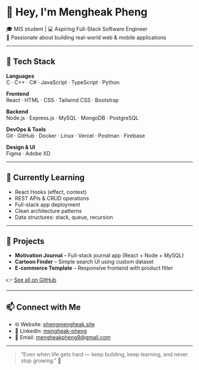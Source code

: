 # 👋 Hey, I'm Mengheak Pheng

🎓 MIS student | 💻 Aspiring Full-Stack Software Engineer  
🌱 Passionate about building real-world web & mobile applications

---

## 🚀 Tech Stack

**Languages**  
C · C++ · C# · JavaScript · TypeScript · Python

**Frontend**  
React · HTML · CSS · Tailwind CSS · Bootstrap

**Backend**  
Node.js · Express.js · MySQL · MongoDB · PostgreSQL

**DevOps & Tools**  
Git · GitHub · Docker · Linux · Vercel · Postman · Firebase

**Design & UI**  
Figma · Adobe XD

---

## 🧠 Currently Learning

- React Hooks (effect, context)
- REST APIs & CRUD operations
- Full-stack app deployment
- Clean architecture patterns
- Data structures: stack, queue, recursion

---

## 📂 Projects

- **Motivation Journal** – Full-stack journal app (React + Node + MySQL)
- **Cartoon Finder** – Simple search UI using custom dataset
- **E-commerce Template** – Responsive frontend with product filter

👉 [See all on GitHub](https://github.com/Meng-Yangkov)

---

## 📫 Connect with Me

- 🌐 Website: [phengmengheak.site](https://phengmengheak.site)  
- 💼 LinkedIn: [mengheak-pheng](https://www.linkedin.com/in/mengheak-pheng-598442354/)  
- 📧 Email: [mengheakpheng9@gmail.com](mailto:mengheakpheng9@gmail.com)

---

> “Even when life gets hard — keep building, keep learning, and never stop growing.” 💪
